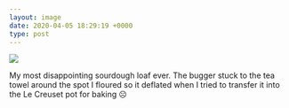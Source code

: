 ```yaml
---
layout: image
date: 2020-04-05 18:29:19 +0000
type: post
---
```


[![](https://fundiworks.files.wordpress.com/2020/04/6d2e9236de354364a44631f0eac2e58d.jpg?w=600&;h=600)](http://fundiworks.files.wordpress.com/2020/04/6d2e9236de354364a44631f0eac2e58d.jpg)

My most disappointing sourdough loaf ever. The bugger stuck to the tea towel around the spot I floured so it deflated when I tried to transfer it into the Le Creuset pot for baking ☹️

